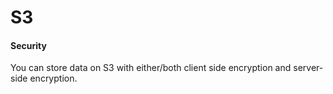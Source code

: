 # S3

#### Security

You can store data on S3 with either/both client side encryption and server-side encryption.

